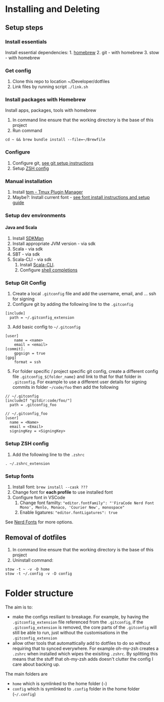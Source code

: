 # Installing and Deleting

## Setup steps

### Install essentials
Install essential dependencies:
    1. [homebrew](https://brew.sh/)
    2. git - with homebrew
    3. stow - with homebrew

### Get config

1. Clone this repo to location ~/Developer/dotfiles
2. Link files by running script `./link.sh`

### Install packages with Homebrew
Install apps, packages, tools with homebrew

1. In command line ensure that the working directory is the base of this project
2. Run command
```
cd ~ && brew bundle install --file=~/Brewfile
```

### Configure
1. Configure git, [see git setup instructions](#setup-git-config)
2. Setup [ZSH config](#setup-zsh-config)

### Manual installation
1. Install [tpm - Tmux Plugin Manager](https://github.com/tmux-plugins/tpm)
2. Maybe?: Install current font - [see font install instructions and setup guide](#setup-fonts)

### Setup dev environments

#### Java and Scala
1. Install [SDKMan](https://sdkman.io)
2. Install appropriate JVM version - via sdk
3. Scala - via sdk
4. SBT - via sdk
5. Scala-CLI - via sdk
    1. Install [Scala-CLI](https://scala-cli.virtuslab.org/).
    2. Configure [shell completions](https://scala-cli.virtuslab.org/install#shell-completions)


### Setup Git Config
1. Create a local `.gitconfig` file and add the username, email, and ... ssh for signing
2. Configure git by adding the following line to the `.gitconfig`
  ```
  [include]
    path = ~/.gitconfig_extension
  ```
3. Add basic config to `~/.gitconfig`
```
[user]
	name = <name>
	email = <email>
[commit].
	gpgsign = true
[gpg]
	format = ssh
```
5. For folder specific / project specific git config, create a different config file `.gitconfig_${folder_name}` and link to that for that folder in `.gitconfig`. For example to use a different user details for signing commits in folder `~/code/foo` then add the following

```
// ~/.gitconfig
[includeIf "gitdir:code/foo/"]
  path = .gitconfig_foo
```

```
// ~/.gitconfig_foo
[user]
  name = <Name>
  email = <Email>
  signingKey = <SigningKey>
```

### Setup ZSH config
1. Add the following line to the `.zshrc`

```
. ~/.zshrc_extension
```

### Setup fonts
1. Install font: `brew install --cask ???`
2. Change font for **each profile** to use installed font
3. Configure font in VSCode
    1. Change font familty: `"editor.fontFamily": "'FiraCode Nerd Font Mono', Menlo, Monaco, 'Courier New', monospace"`
    1. Enable ligatures: `"editor.fontLigatures": true`


See [Nerd Fonts](https://www.nerdfonts.com) for more options.


## Removal of dotfiles
1. In command line ensure that the working directory is the base of this project
2. Uninstall command:

```
stow -t ~ -v -D home
stow -t ~/.config -v -D config
```

# Folder structure

The aim is to:
- make the configs resiliant to breakage. For example, by having the `.gitconfig_extension` file referenced from the `.gitconfig`, if the `.gitconfig_extension` is removed, the core parts of the `.gitconfig` will still be able to run, just without the customisations in the `.gitconfig_extension`
- allow other tools that automattically add to dotfiles to do so without requiring that to synced everywhere. For example oh-my-zsh creates a `.zshrc` when installed which wipes the exisiting `.zshrc`. By splitting this means that the stuff that oh-my-zsh adds doesn't clutter the config I care about backing up.

The main folders are
- `home` which is symlinked to the home folder (`~`)
- `config` which is symlinked to `.config` folder in the home folder (`~/.config`)
